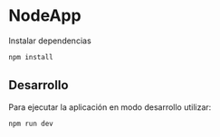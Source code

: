 # NodeApp

Instalar dependencias

```js
npm install
```

## Desarrollo

Para ejecutar la aplicación en modo desarrollo utilizar:

```js
npm run dev
```